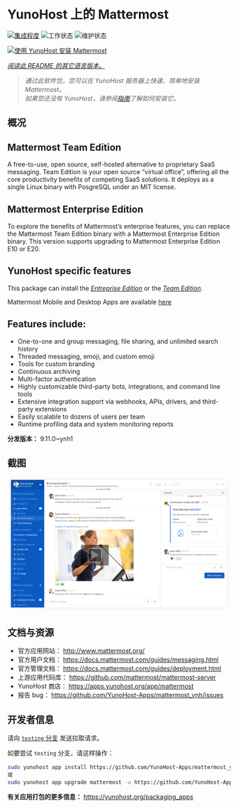 <!--
注意：此 README 由 <https://github.com/YunoHost/apps/tree/master/tools/readme_generator> 自动生成
请勿手动编辑。
-->

# YunoHost 上的 Mattermost

[![集成程度](https://dash.yunohost.org/integration/mattermost.svg)](https://ci-apps.yunohost.org/ci/apps/mattermost/) ![工作状态](https://ci-apps.yunohost.org/ci/badges/mattermost.status.svg) ![维护状态](https://ci-apps.yunohost.org/ci/badges/mattermost.maintain.svg)

[![使用 YunoHost 安装 Mattermost](https://install-app.yunohost.org/install-with-yunohost.svg)](https://install-app.yunohost.org/?app=mattermost)

*[阅读此 README 的其它语言版本。](./ALL_README.md)*

> *通过此软件包，您可以在 YunoHost 服务器上快速、简单地安装 Mattermost。*  
> *如果您还没有 YunoHost，请参阅[指南](https://yunohost.org/install)了解如何安装它。*

## 概况

## Mattermost Team Edition

A free-to-use, open source, self-hosted alternative to proprietary SaaS messaging. Team Edition is your open source “virtual office”, offering all the core productivity benefits of competing SaaS solutions. It deploys as a single Linux binary with PosgreSQL under an MIT license.

## Mattermost Enterprise Edition

To explore the benefits of Mattermost’s enterprise features, you can replace the Mattermost Team Edition binary with a Mattermost Enterprise Edition binary. This version supports upgrading to Mattermost Enterprise Edition E10 or E20.

## YunoHost specific features

This package can install the [*Entreprise Edition*](https://docs.mattermost.com/overview/product.html#mattermost-enterprise-edition) or the [*Team Edition*](https://docs.mattermost.com/overview/product.html#mattermost-team-edition).

Mattermost Mobile and Desktop Apps are available [here](https://mattermost.com/download/)

## Features include:

- One-to-one and group messaging, file sharing, and unlimited search history
- Threaded messaging, emoji, and custom emoji
- Tools for custom branding
- Continuous archiving
- Multi-factor authentication
- Highly customizable third-party bots, integrations, and command line tools
- Extensive integration support via webhooks, APIs, drivers, and third-party extensions
- Easily scalable to dozens of users per team
- Runtime profiling data and system monitoring reports


**分发版本：** 9.11.0~ynh1

## 截图

![Mattermost 的截图](./doc/screenshots/screenshot.png)

## 文档与资源

- 官方应用网站： <http://www.mattermost.org/>
- 官方用户文档： <https://docs.mattermost.com/guides/messaging.html>
- 官方管理文档： <https://docs.mattermost.com/guides/deployment.html>
- 上游应用代码库： <https://github.com/mattermost/mattermost-server>
- YunoHost 商店： <https://apps.yunohost.org/app/mattermost>
- 报告 bug： <https://github.com/YunoHost-Apps/mattermost_ynh/issues>

## 开发者信息

请向 [`testing` 分支](https://github.com/YunoHost-Apps/mattermost_ynh/tree/testing) 发送拉取请求。

如要尝试 `testing` 分支，请这样操作：

```bash
sudo yunohost app install https://github.com/YunoHost-Apps/mattermost_ynh/tree/testing --debug
或
sudo yunohost app upgrade mattermost -u https://github.com/YunoHost-Apps/mattermost_ynh/tree/testing --debug
```

**有关应用打包的更多信息：** <https://yunohost.org/packaging_apps>
